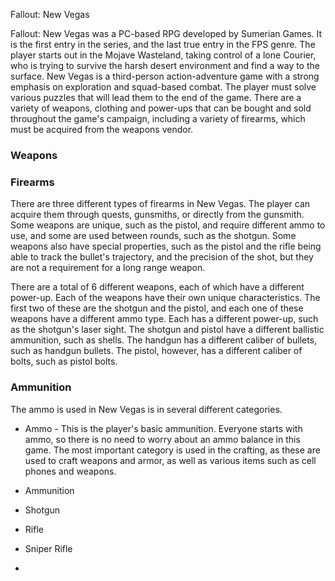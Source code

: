 Fallout: New Vegas

Fallout: New Vegas was a PC-based RPG developed by Sumerian Games. It is the first entry in the series, and the last true entry in the FPS genre. The player starts out in the Mojave Wasteland, taking control of a lone Courier, who is trying to survive the harsh desert environment and find a way to the surface. New Vegas is a third-person action-adventure game with a strong emphasis on exploration and squad-based combat. The player must solve various puzzles that will lead them to the end of the game. There are a variety of weapons, clothing and power-ups that can be bought and sold throughout the game's campaign, including a variety of firearms, which must be acquired from the weapons vendor.

### Weapons

### Firearms

There are three different types of firearms in New Vegas. The player can acquire them through quests, gunsmiths, or directly from the gunsmith. Some weapons are unique, such as the pistol, and require different ammo to use, and some are used between rounds, such as the shotgun. Some weapons also have special properties, such as the pistol and the rifle being able to track the bullet's trajectory, and the precision of the shot, but they are not a requirement for a long range weapon.

There are a total of 6 different weapons, each of which have a different power-up. Each of the weapons have their own unique characteristics. The first two of these are the shotgun and the pistol, and each one of these weapons have a different ammo type. Each has a different power-up, such as the shotgun's laser sight. The shotgun and pistol have a different ballistic ammunition, such as shells. The handgun has a different caliber of bullets, such as handgun bullets. The pistol, however, has a different caliber of bolts, such as pistol bolts.

### Ammunition

The ammo is used in New Vegas is in several different categories.

*   Ammo - This is the player's basic ammunition. Everyone starts with ammo, so there is no need to worry about an ammo balance in this game. The most important category is used in the crafting, as these are used to craft weapons and armor, as well as various items such as cell phones and weapons.

*   Ammunition

*   Shotgun

*   Rifle

*   Sniper Rifle

*